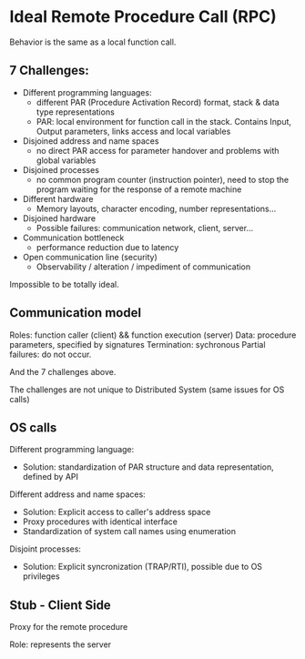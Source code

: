 # Ideal Remote Procedure Call (RPC)

Behavior is the same as a local function call.

## 7 Challenges:

-   Different programming languages:
    -   different PAR (Procedure Activation Record) format, stack & data type representations
    -   PAR: local environment for function call in the stack. Contains Input, Output parameters, links access and local variables
-   Disjoined address and name spaces
    -   no direct PAR access for parameter handover and problems with global variables
-   Disjoined processes
    -   no common program counter (instruction pointer), need to stop the program waiting for the response of a remote machine
-   Different hardware
    -   Memory layouts, character encoding, number representations...
-   Disjoined hardware
    -   Possible failures: communication network, client, server...
-   Communication bottleneck
    -   performance reduction due to latency
-   Open communication line (security)
    -   Observability / alteration / impediment of communication

Impossible to be totally ideal.

## Communication model

Roles: function caller (client) && function execution (server)
Data: procedure parameters, specified by signatures
Termination: sychronous
Partial failures: do not occur.

And the 7 challenges above.

The challenges are not unique to Distributed System (same issues for OS calls)

## OS calls

Different programming language:

-   Solution: standardization of PAR structure and data representation, defined by API

Different address and name spaces:

-   Solution: Explicit access to caller's address space
-   Proxy procedures with identical interface
-   Standardization of system call names using enumeration

Disjoint processes:

-   Solution: Explicit syncronization (TRAP/RTI), possible due to OS privileges

## Stub - Client Side

Proxy for the remote procedure

Role: represents the server
